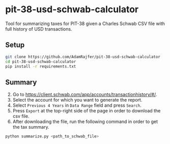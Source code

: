 # pit-38-usd-schwab-calculator

Tool for summarizing taxes for PIT-38 given a Charles Schwab CSV file with full history of USD transactions.

## Setup

```bash
git clone https://github.com/AdamRajfer/pit-38-usd-schwab-calculator
cd pit-38-usd-schwab-calculator
pip install -r requirements.txt
```

## Summary

2. Go to https://client.schwab.com/app/accounts/transactionhistory/#/.
3. Select the account for which you want to generate the report.
4. Select `Previous 4 Years` in `Data Range` field and press `Search`.
5. Press `Export` at the top-right side of the page in order to download the csv file.
6. After downloading the file, run the following command in order to get the tax summary.

```bash
python summarize.py <path_to_schwab_file>
```

